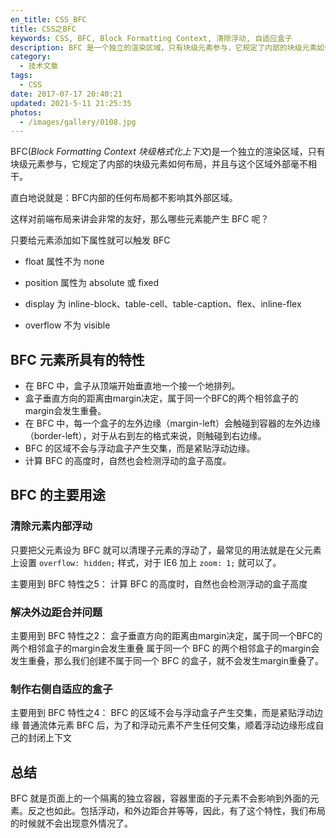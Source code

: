 ```yaml
---
en_title: CSS_BFC
title: CSS之BFC
keywords: CSS, BFC, Block Formatting Context, 清除浮动, 自适应盒子
description: BFC 是一个独立的渲染区域，只有块级元素参与，它规定了内部的块级元素如何布局，并且与这个区域外部毫不相干。BFC内部的任何布局都不影响其外部区域。
category:
  - 技术文章
tags:
  - CSS
date: 2017-07-17 20:40:21
updated: 2021-5-11 21:25:35
photos:
  - /images/gallery/0108.jpg
---
```


BFC(*Block Formatting Context 块级格式化上下文*)是一个独立的渲染区域，只有块级元素参与，它规定了内部的块级元素如何布局，并且与这个区域外部毫不相干。

直白地说就是：BFC内部的任何布局都不影响其外部区域。

<!-- more -->

这样对前端布局来讲会非常的友好，那么哪些元素能产生 BFC 呢？

只要给元素添加如下属性就可以触发 BFC

- float 属性不为 none

- position 属性为 absolute 或 fixed

- display 为 inline-block、table-cell、table-caption、flex、inline-flex

- overflow 不为 visible


## BFC 元素所具有的特性

- 在 BFC 中，盒子从顶端开始垂直地一个接一个地排列。
- 盒子垂直方向的距离由margin决定，属于同一个BFC的两个相邻盒子的margin会发生重叠。
- 在 BFC 中，每一个盒子的左外边缘（margin-left）会触碰到容器的左外边缘（border-left），对于从右到左的格式来说，则触碰到右边缘。
- BFC 的区域不会与浮动盒子产生交集，而是紧贴浮动边缘。
- 计算 BFC 的高度时，自然也会检测浮动的盒子高度。

## BFC 的主要用途

### 清除元素内部浮动

只要把父元素设为 BFC 就可以清理子元素的浮动了，最常见的用法就是在父元素上设置 `overflow: hidden;` 样式，对于 IE6 加上 `zoom: 1;` 就可以了。

主要用到 BFC 特性之5：
计算 BFC 的高度时，自然也会检测浮动的盒子高度

### 解决外边距合并问题

主要用到 BFC 特性之2：
盒子垂直方向的距离由margin决定，属于同一个BFC的两个相邻盒子的margin会发生重叠
属于同一个 BFC 的两个相邻盒子的margin会发生重叠，那么我们创建不属于同一个 BFC 的盒子，就不会发生margin重叠了。

### 制作右侧自适应的盒子

主要用到 BFC 特性之4：
BFC 的区域不会与浮动盒子产生交集，而是紧贴浮动边缘
普通流体元素 BFC 后，为了和浮动元素不产生任何交集，顺着浮动边缘形成自己的封闭上下文

## 总结

BFC 就是页面上的一个隔离的独立容器，容器里面的子元素不会影响到外面的元素。反之也如此。包括浮动，和外边距合并等等，因此，有了这个特性，我们布局的时候就不会出现意外情况了。
